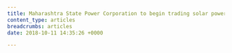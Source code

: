 ```yaml
---
title: Maharashtra State Power Corporation to begin trading solar power
content_type: articles
breadcrumbs: articles
date: 2018-10-11 14:35:26 +0000

---
```

